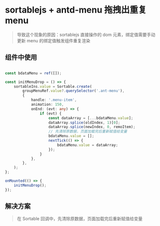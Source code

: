 

# sortablejs + antd-menu 拖拽出重复 menu
> 导致这个现象的原因：sortablejs 直接操作的 dom 元素，绑定值需要手动更新
> menu 的绑定值触发组件重复渲染



## 组件中使用
```ts

const bdataMenu = ref([]);

const initMenuDrop = () => {
    sortableIns.value = Sortable.create(
        groupMenuRef.value?.querySelector('.ant-menu'),
        {
            handle: '.menu-item',
            animation: 150,
            onEnd: (evt: any) => {
                if (evt) {
                    const dataArray = [...bdataMenu.value];
                    dataArray.splice(oldIndex, 1)[0];
                    dataArray.splice(newIndex, 0, remoItem);
                    // 先清除原数据，页面加载完后重新赋值给变量
                    bdataMenu.value = [];
                    nextTick(() => {
                        bdataMenu.value = dataArray;
                    });
                }
            },
        },
    );
};

onMounted(() => {
    initMenuDrop();
});
```

## 解决方案
> 在 Sortable 回调中，先清除原数据，页面加载完后重新赋值给变量
